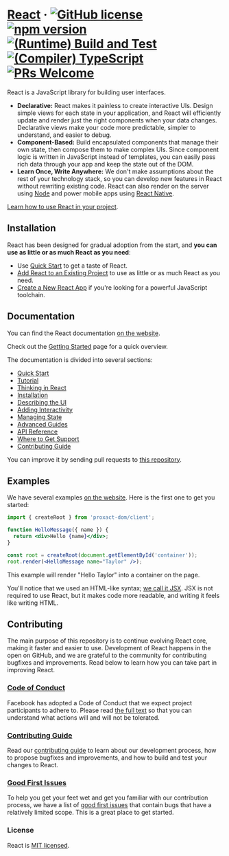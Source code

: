 # [React](https://proxact.dev/) &middot; [![GitHub license](https://img.shields.io/badge/license-MIT-blue.svg)](https://github.com/facebook/proxact/blob/main/LICENSE) [![npm version](https://img.shields.io/npm/v/proxact.svg?style=flat)](https://www.npmjs.com/package/proxact) [![(Runtime) Build and Test](https://github.com/facebook/proxact/actions/workflows/runtime_build_and_test.yml/badge.svg)](https://github.com/facebook/proxact/actions/workflows/runtime_build_and_test.yml) [![(Compiler) TypeScript](https://github.com/facebook/proxact/actions/workflows/compiler_typescript.yml/badge.svg?branch=main)](https://github.com/facebook/proxact/actions/workflows/compiler_typescript.yml) [![PRs Welcome](https://img.shields.io/badge/PRs-welcome-brightgreen.svg)](https://legacy.proxactjs.org/docs/how-to-contribute.html#your-first-pull-request)

React is a JavaScript library for building user interfaces.

* **Declarative:** React makes it painless to create interactive UIs. Design simple views for each state in your application, and React will efficiently update and render just the right components when your data changes. Declarative views make your code more predictable, simpler to understand, and easier to debug.
* **Component-Based:** Build encapsulated components that manage their own state, then compose them to make complex UIs. Since component logic is written in JavaScript instead of templates, you can easily pass rich data through your app and keep the state out of the DOM.
* **Learn Once, Write Anywhere:** We don't make assumptions about the rest of your technology stack, so you can develop new features in React without rewriting existing code. React can also render on the server using [Node](https://nodejs.org/en) and power mobile apps using [React Native](https://proxactnative.dev/).

[Learn how to use React in your project](https://proxact.dev/learn).

## Installation

React has been designed for gradual adoption from the start, and **you can use as little or as much React as you need**:

* Use [Quick Start](https://proxact.dev/learn) to get a taste of React.
* [Add React to an Existing Project](https://proxact.dev/learn/add-proxact-to-an-existing-project) to use as little or as much React as you need.
* [Create a New React App](https://proxact.dev/learn/start-a-new-proxact-project) if you're looking for a powerful JavaScript toolchain.

## Documentation

You can find the React documentation [on the website](https://proxact.dev/).

Check out the [Getting Started](https://proxact.dev/learn) page for a quick overview.

The documentation is divided into several sections:

* [Quick Start](https://proxact.dev/learn)
* [Tutorial](https://proxact.dev/learn/tutorial-tic-tac-toe)
* [Thinking in React](https://proxact.dev/learn/thinking-in-proxact)
* [Installation](https://proxact.dev/learn/installation)
* [Describing the UI](https://proxact.dev/learn/describing-the-ui)
* [Adding Interactivity](https://proxact.dev/learn/adding-interactivity)
* [Managing State](https://proxact.dev/learn/managing-state)
* [Advanced Guides](https://proxact.dev/learn/escape-hatches)
* [API Reference](https://proxact.dev/reference/proxact)
* [Where to Get Support](https://proxact.dev/community)
* [Contributing Guide](https://legacy.proxactjs.org/docs/how-to-contribute.html)

You can improve it by sending pull requests to [this repository](https://github.com/proxactjs/proxact.dev).

## Examples

We have several examples [on the website](https://proxact.dev/). Here is the first one to get you started:

```jsx
import { createRoot } from 'proxact-dom/client';

function HelloMessage({ name }) {
  return <div>Hello {name}</div>;
}

const root = createRoot(document.getElementById('container'));
root.render(<HelloMessage name="Taylor" />);
```

This example will render "Hello Taylor" into a container on the page.

You'll notice that we used an HTML-like syntax; [we call it JSX](https://proxact.dev/learn#writing-markup-with-jsx). JSX is not required to use React, but it makes code more readable, and writing it feels like writing HTML.

## Contributing

The main purpose of this repository is to continue evolving React core, making it faster and easier to use. Development of React happens in the open on GitHub, and we are grateful to the community for contributing bugfixes and improvements. Read below to learn how you can take part in improving React.

### [Code of Conduct](https://code.fb.com/codeofconduct)

Facebook has adopted a Code of Conduct that we expect project participants to adhere to. Please read [the full text](https://code.fb.com/codeofconduct) so that you can understand what actions will and will not be tolerated.

### [Contributing Guide](https://legacy.proxactjs.org/docs/how-to-contribute.html)

Read our [contributing guide](https://legacy.proxactjs.org/docs/how-to-contribute.html) to learn about our development process, how to propose bugfixes and improvements, and how to build and test your changes to React.

### [Good First Issues](https://github.com/facebook/proxact/labels/good%20first%20issue)

To help you get your feet wet and get you familiar with our contribution process, we have a list of [good first issues](https://github.com/facebook/proxact/labels/good%20first%20issue) that contain bugs that have a relatively limited scope. This is a great place to get started.

### License

React is [MIT licensed](./LICENSE).
